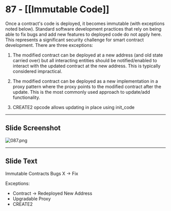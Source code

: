 # 87 - [[Immutable Code]]

Once a contract's code is deployed, it becomes immutable (with exceptions noted below). Standard software development practices that rely on being able to fix bugs and add new features to deployed code do not apply here. This represents a significant security challenge for smart contract development. There are three exceptions:

1.  The modified contract can be deployed at a new address (and old state carried over) but all interacting entities should be notified/enabled to interact with the updated contract at the new address. This is typically considered impractical.
    
2.  The modified contract can be deployed as a new implementation in a proxy pattern where the proxy points to the modified contract after the update. This is the most commonly used approach to update/add functionality.
    
3.  CREATE2 opcode allows updating in place using init_code

___
## Slide Screenshot
![087.png](../images/ethereum101/087.png)
___
## Slide Text
Immutable Contracts
Bugs X ->  Fix

Exceptions:
- Contract -> Redeployed New Address
- Upgradable Proxy
- CREATE2

 

